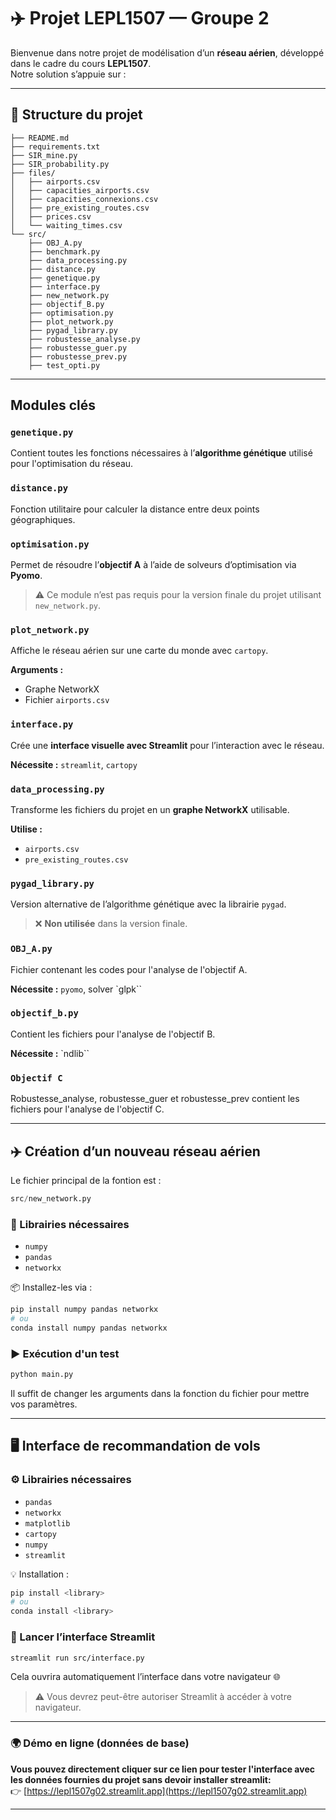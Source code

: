 
# ✈️ Projet LEPL1507 — Groupe 2

Bienvenue dans notre projet de modélisation d’un **réseau aérien**, développé dans le cadre du cours **LEPL1507**.  
Notre solution s’appuie sur :



---

## 📁 Structure du projet

```
├── README.md
├── requirements.txt
├── SIR_mine.py
├── SIR_probability.py
├── files/
│   ├── airports.csv
│   ├── capacities_airports.csv
│   ├── capacities_connexions.csv
│   ├── pre_existing_routes.csv
│   ├── prices.csv
│   └── waiting_times.csv
└── src/
    ├── OBJ_A.py
    ├── benchmark.py
    ├── data_processing.py
    ├── distance.py
    ├── genetique.py
    ├── interface.py
    ├── new_network.py
    ├── objectif_B.py
    ├── optimisation.py
    ├── plot_network.py
    ├── pygad_library.py
    ├── robustesse_analyse.py
    ├── robustesse_guer.py
    ├── robustesse_prev.py
    ├── test_opti.py
```

---

## Modules clés

### `genetique.py`
Contient toutes les fonctions nécessaires à l’**algorithme génétique** utilisé pour l'optimisation du réseau.

### `distance.py`
Fonction utilitaire pour calculer la distance entre deux points géographiques.

### `optimisation.py`
Permet de résoudre l’**objectif A** à l’aide de solveurs d’optimisation via **Pyomo**.

> ⚠️ Ce module n’est pas requis pour la version finale du projet utilisant `new_network.py`.

### `plot_network.py`
Affiche le réseau aérien sur une carte du monde avec `cartopy`.

**Arguments :**
- Graphe NetworkX
- Fichier `airports.csv`

### `interface.py`
Crée une **interface visuelle avec Streamlit** pour l’interaction avec le réseau.

**Nécessite :** `streamlit`, `cartopy`

### `data_processing.py`
Transforme les fichiers du projet en un **graphe NetworkX** utilisable.

**Utilise :**
- `airports.csv`
- `pre_existing_routes.csv`

### `pygad_library.py`
Version alternative de l’algorithme génétique avec la librairie `pygad`.

> ❌ **Non utilisée** dans la version finale.

### `OBJ_A.py`
Fichier contenant les codes pour l'analyse de l'objectif A. 

**Nécessite :** `pyomo`, solver `glpk``

### `objectif_b.py`

Contient les fichiers pour l'analyse de l'objectif B.

**Nécessite :** `ndlib``

### `Objectif C`

Robustesse_analyse, robustesse_guer et robustesse_prev contient les fichiers pour l'analyse de l'objectif C. 


---

## ✈️ Création d’un nouveau réseau aérien

Le fichier principal de la fontion est :
```python
src/new_network.py
```

### 🧰 Librairies nécessaires

- `numpy`
- `pandas`
- `networkx`

📦 Installez-les via :

```bash
pip install numpy pandas networkx
# ou
conda install numpy pandas networkx
```

### ▶️ Exécution d'un test

```bash
python main.py 
```

Il suffit de changer les arguments dans la fonction du fichier pour mettre vos paramètres.

---

## 🖥️ Interface de recommandation de vols

### ⚙️ Librairies nécessaires

- `pandas`
- `networkx`
- `matplotlib`
- `cartopy`
- `numpy`
- `streamlit`

💡 Installation :

```bash
pip install <library>
# ou
conda install <library>
```

### 🚀 Lancer l’interface Streamlit

```bash
streamlit run src/interface.py
```

Cela ouvrira automatiquement l’interface dans votre navigateur 🌐

> ⚠️ Vous devrez peut-être autoriser Streamlit à accéder à votre navigateur.

---

### 🌍 Démo en ligne (données de base)

**Vous pouvez directement cliquer sur ce lien pour tester l'interface avec les données fournies du projet sans devoir installer streamlit:**  
👉 [https://lepl1507g02.streamlit.app](https://lepl1507g02.streamlit.app)

---



